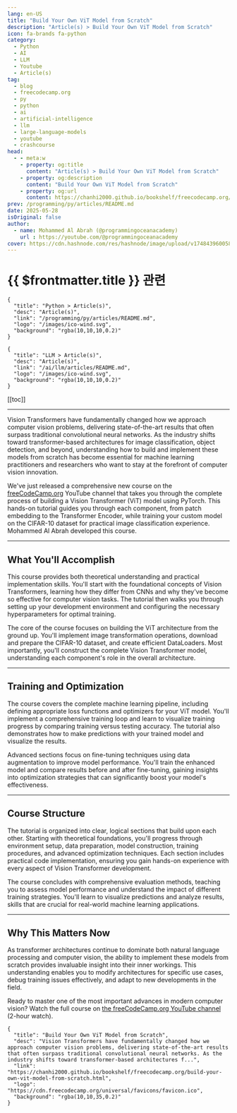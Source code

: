 ```yaml
---
lang: en-US
title: "Build Your Own ViT Model from Scratch"
description: "Article(s) > Build Your Own ViT Model from Scratch"
icon: fa-brands fa-python
category:
  - Python
  - AI
  - LLM
  - Youtube
  - Article(s)
tag:
  - blog
  - freecodecamp.org
  - py
  - python
  - ai
  - artificial-intelligence
  - llm
  - large-language-models
  - youtube
  - crashcourse
head:
  - - meta:w
    - property: og:title
      content: "Article(s) > Build Your Own ViT Model from Scratch"
    - property: og:description
      content: "Build Your Own ViT Model from Scratch"
    - property: og:url
      content: https://chanhi2000.github.io/bookshelf/freecodecamp.org/build-your-own-vit-model-from-scratch.html
prev: /programming/py/articles/README.md
date: 2025-05-28
isOriginal: false
author:
  - name: Mohammed Al Abrah (@programmingoceanacademy)
    url : https://youtube.com/@programmingoceanacademy
cover: https://cdn.hashnode.com/res/hashnode/image/upload/v1748439600587/276b8ea4-1a66-494e-9b6a-ec06c898379a.png
---
```


# {{ $frontmatter.title }} 관련

```component VPCard
{
  "title": "Python > Article(s)",
  "desc": "Article(s)",
  "link": "/programming/py/articles/README.md",
  "logo": "/images/ico-wind.svg",
  "background": "rgba(10,10,10,0.2)"
}
```

```component VPCard
{
  "title": "LLM > Article(s)",
  "desc": "Article(s)",
  "link": "/ai/llm/articles/README.md",
  "logo": "/images/ico-wind.svg",
  "background": "rgba(10,10,10,0.2)"
}
```

[[toc]]

---

<SiteInfo
  name="Build Your Own ViT Model from Scratch"
  desc="Vision Transformers have fundamentally changed how we approach computer vision problems, delivering state-of-the-art results that often surpass traditional convolutional neural networks. As the industry shifts toward transformer-based architectures f..."
  url="https://freecodecamp.org/news/build-your-own-vit-model-from-scratch"
  logo="https://cdn.freecodecamp.org/universal/favicons/favicon.ico"
  preview="https://cdn.hashnode.com/res/hashnode/image/upload/v1748439600587/276b8ea4-1a66-494e-9b6a-ec06c898379a.png"/>

Vision Transformers have fundamentally changed how we approach computer vision problems, delivering state-of-the-art results that often surpass traditional convolutional neural networks. As the industry shifts toward transformer-based architectures for image classification, object detection, and beyond, understanding how to build and implement these models from scratch has become essential for machine learning practitioners and researchers who want to stay at the forefront of computer vision innovation.

We've just released a comprehensive new course on the [<FontIcon icon="fa-brands fa-free-code-camp"/>freeCodeCamp.org](http://freeCodeCamp.org) YouTube channel that takes you through the complete process of building a Vision Transformer (ViT) model using PyTorch. This hands-on tutorial guides you through each component, from patch embedding to the Transformer Encoder, while training your custom model on the CIFAR-10 dataset for practical image classification experience. Mohammed Al Abrah developed this course.

---

## What You'll Accomplish

This course provides both theoretical understanding and practical implementation skills. You'll start with the foundational concepts of Vision Transformers, learning how they differ from CNNs and why they've become so effective for computer vision tasks. The tutorial then walks you through setting up your development environment and configuring the necessary hyperparameters for optimal training.

The core of the course focuses on building the ViT architecture from the ground up. You'll implement image transformation operations, download and prepare the CIFAR-10 dataset, and create efficient DataLoaders. Most importantly, you'll construct the complete Vision Transformer model, understanding each component's role in the overall architecture.

---

## Training and Optimization

The course covers the complete machine learning pipeline, including defining appropriate loss functions and optimizers for your ViT model. You'll implement a comprehensive training loop and learn to visualize training progress by comparing training versus testing accuracy. The tutorial also demonstrates how to make predictions with your trained model and visualize the results.

Advanced sections focus on fine-tuning techniques using data augmentation to improve model performance. You'll train the enhanced model and compare results before and after fine-tuning, gaining insights into optimization strategies that can significantly boost your model's effectiveness.

---

## Course Structure

The tutorial is organized into clear, logical sections that build upon each other. Starting with theoretical foundations, you'll progress through environment setup, data preparation, model construction, training procedures, and advanced optimization techniques. Each section includes practical code implementation, ensuring you gain hands-on experience with every aspect of Vision Transformer development.

The course concludes with comprehensive evaluation methods, teaching you to assess model performance and understand the impact of different training strategies. You'll learn to visualize predictions and analyze results, skills that are crucial for real-world machine learning applications.

---

## Why This Matters Now

As transformer architectures continue to dominate both natural language processing and computer vision, the ability to implement these models from scratch provides invaluable insight into their inner workings. This understanding enables you to modify architectures for specific use cases, debug training issues effectively, and adapt to new developments in the field.

Ready to master one of the most important advances in modern computer vision? Watch the full course on [<FontIcon icon="fa-brands fa-youtube"/>the freeCodeCamp.org YouTube channel](https://youtu.be/7o1jpvapaT0) (2-hour watch).

<VidStack src="youtube/7o1jpvapaT0" />

<!-- TODO: add ARTICLE CARD -->
```component VPCard
{
  "title": "Build Your Own ViT Model from Scratch",
  "desc": "Vision Transformers have fundamentally changed how we approach computer vision problems, delivering state-of-the-art results that often surpass traditional convolutional neural networks. As the industry shifts toward transformer-based architectures f...",
  "link": "https://chanhi2000.github.io/bookshelf/freecodecamp.org/build-your-own-vit-model-from-scratch.html",
  "logo": "https://cdn.freecodecamp.org/universal/favicons/favicon.ico",
  "background": "rgba(10,10,35,0.2)"
}
```
